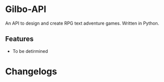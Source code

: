 # Gilbo-API
An API to design and create RPG text adventure games. Written in Python.

## Features 
- To be detirmined

# Changelogs
